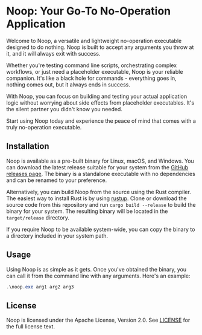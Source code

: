 # Noop: Your Go-To No-Operation Application

Welcome to Noop, a versatile and lightweight no-operation executable designed to do nothing. Noop is built to accept any arguments you throw at it, and it will always exit with success.

Whether you're testing command line scripts, orchestrating complex workflows, or just need a placeholder executable, Noop is your reliable companion. It's like a black hole for commands - everything goes in, nothing comes out, but it always ends in success.

With Noop, you can focus on building and testing your actual application logic without worrying about side effects from placeholder executables. It's the silent partner you didn't know you needed.

Start using Noop today and experience the peace of mind that comes with a truly no-operation executable.

## Installation

Noop is available as a pre-built binary for Linux, macOS, and Windows. You can download the latest release suitable for your system from the [GitHub releases page](https://github.com/jannekem/noop/releases). The binary is a standalone executable with no dependencies and can be renamed to your preference.

Alternatively, you can build Noop from the source using the Rust compiler. The easiest way to install Rust is by using [rustup](https://rustup.rs/). Clone or download the source code from this repository and run `cargo build --release` to build the binary for your system. The resulting binary will be located in the `target/release` directory.

If you require Noop to be available system-wide, you can copy the binary to a directory included in your system path.

## Usage

Using Noop is as simple as it gets. Once you've obtained the binary, you can call it from the command line with any arguments. Here's an example:

```powershell
.\noop.exe arg1 arg2 arg3
```

## License

Noop is licensed under the Apache License, Version 2.0. See [LICENSE](LICENSE) for the full license text.
